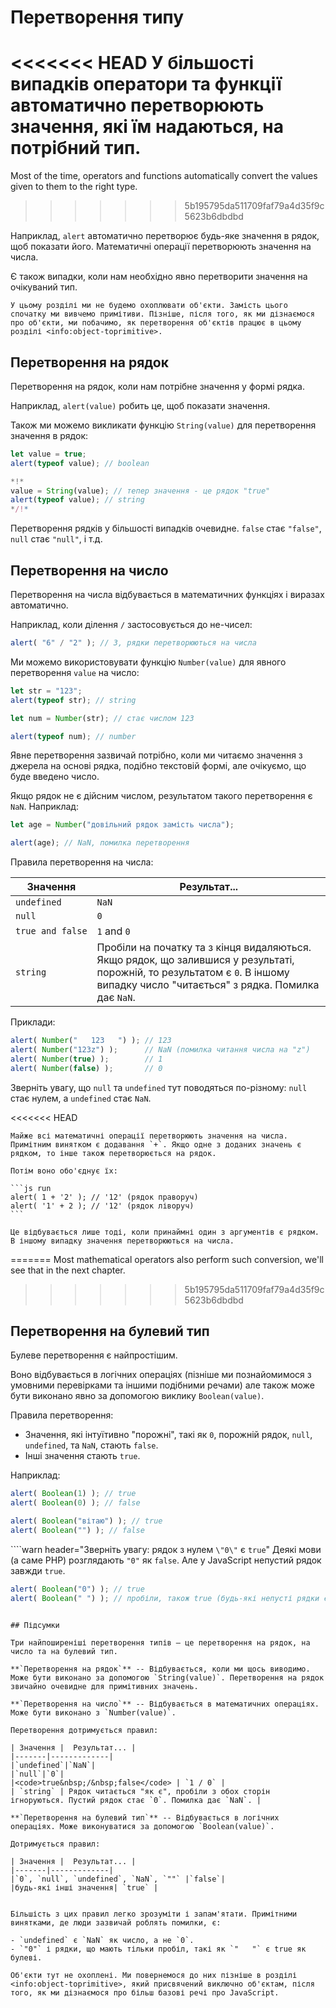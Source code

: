 # Перетворення типу

<<<<<<< HEAD
У більшості випадків оператори та функції автоматично перетворюють значення, які їм надаються, на потрібний тип. 
=======
Most of the time, operators and functions automatically convert the values given to them to the right type.
>>>>>>> 5b195795da511709faf79a4d35f9c5623b6dbdbd

Наприклад, `alert` автоматично перетворює будь-яке значення в рядок, щоб показати його. Математичні операції перетворюють значення на числа.

Є також випадки, коли нам необхідно явно перетворити значення на очікуваний тип.

```smart header="Поки що не говоримо про об'єкти"
У цьому розділі ми не будемо охоплювати об'єкти. Замість цього спочатку ми вивчемо примітиви. Пізніше, після того, як ми дізнаємося про об'єкти, ми побачимо, як перетворення об'єктів працює в цьому розділі <info:object-toprimitive>.
```

## Перетворення на рядок

Перетворення на рядок, коли нам потрібне значення у формі рядка.

Наприклад, `alert(value)` робить це, щоб показати значення.

Також ми можемо викликати функцію `String(value)` для перетворення значення в рядок:

```js run
let value = true;
alert(typeof value); // boolean

*!*
value = String(value); // тепер значення - це рядок "true"
alert(typeof value); // string
*/!*
```

Перетворення рядків у більшості випадків очевидне. `false` стає `"false"`, `null` стає `"null"`, і т.д.

## Перетворення на число

Перетворення на числа відбувається в математичних функціях і виразах автоматично.

Наприклад, коли ділення `/` застосовується до не-чисел:

```js run
alert( "6" / "2" ); // 3, рядки перетворюються на числа
```

Ми можемо використовувати функцію `Number(value)` для явного перетворення `value` на число:

```js run
let str = "123";
alert(typeof str); // string

let num = Number(str); // стає числом 123

alert(typeof num); // number
```

Явне перетворення зазвичай потрібно, коли ми читаємо значення з джерела на основі рядка, подібно текстовій формі, але очікуємо, що буде введено число.

Якщо рядок не є дійсним числом, результатом такого перетворення є `NaN`. Наприклад:

```js run
let age = Number("довільний рядок замість числа");

alert(age); // NaN, помилка перетворення
```

Правила перетворення на числа:

| Значення |  Результат... |
|-------|-------------|
|`undefined`|`NaN`|
|`null`|`0`|
|<code>true&nbsp;and&nbsp;false</code> | `1` and `0` |
| `string` | Пробіли на початку та з кінця видаляються. Якщо рядок, що залившися у результаті, порожній, то результатом є `0`. В іншому випадку число "читається" з рядка. Помилка дає `NaN`. |

Приклади:

```js run
alert( Number("   123   ") ); // 123
alert( Number("123z") );      // NaN (помилка читання числа на "z")
alert( Number(true) );        // 1
alert( Number(false) );       // 0
```

Зверніть увагу, що `null` та `undefined` тут поводяться по-різному: `null` стає нулем, а `undefined` стає `NaN`.

<<<<<<< HEAD
````smart header="Додавання '+' об'єднує рядки"
Майже всі математичні операції перетворюють значення на числа. Примітним винятком є додавання `+`. Якщо одне з доданих значень є рядком, то інше також перетворюється на рядок.

Потім воно обо'єднує їх:

```js run
alert( 1 + '2' ); // '12' (рядок праворуч)
alert( '1' + 2 ); // '12' (рядок ліворуч)
```

Це відбувається лише тоді, коли принаймні один з аргументів є рядком. В іншому випадку значення перетворюються на числа.
````
=======
Most mathematical operators also perform such conversion, we'll see that in the next chapter.
>>>>>>> 5b195795da511709faf79a4d35f9c5623b6dbdbd

## Перетворення на булевий тип

Булеве перетворення є найпростішим.

Воно відбувається в логічних операціях (пізніше ми познайомимося з умовними перевірками та іншими подібними речами) але також може бути виконано явно за допомогою виклику `Boolean(value)`.

Правила перетворення:

- Значення, які інтуїтивно "порожні", такі як `0`, порожній рядок, `null`, `undefined`, та `NaN`, стають `false`.
- Інші значення стають `true`.

Наприклад:

```js run
alert( Boolean(1) ); // true
alert( Boolean(0) ); // false

alert( Boolean("вітаю") ); // true
alert( Boolean("") ); // false
```

````warn header="Зверніть увагу: рядок з нулем `\"0\"` є `true`"
Деякі мови (а саме PHP) розглядають `"0"` як `false`. Але у JavaScript непустий рядок завжди `true`.

```js run
alert( Boolean("0") ); // true
alert( Boolean(" ") ); // пробіли, також true (будь-які непусті рядки є true)
```
````

## Підсумки

Три найпоширеніші перетворення типів — це перетворення на рядок, на число та на булевий тип.

**`Перетворення на рядок`** -- Відбувається, коли ми щось виводимо. Може бути виконано за допомогою `String(value)`. Перетворення на рядок звичайно очевидне для примітивних значень.

**`Перетворення на число`** -- Відбувається в математичних операціях. Може бути виконано з `Number(value)`.

Перетворення дотримується правил:

| Значення |  Результат... |
|-------|-------------|
|`undefined`|`NaN`|
|`null`|`0`|
|<code>true&nbsp;/&nbsp;false</code> | `1 / 0` |
| `string` | Рядок читається "як є", пробіли з обох сторін ігноруються. Пустий рядок стає `0`. Помилка дає `NaN`. |

**`Перетворення на булевий тип`** -- Відбувається в логічних операціях. Може виконуватися за допомогою `Boolean(value)`.

Дотримується правил:

| Значення |  Результат... |
|-------|-------------|
|`0`, `null`, `undefined`, `NaN`, `""` |`false`|
|будь-які інші значення| `true` |


Більшість з цих правил легко зрозуміти і запам'ятати. Примітними винятками, де люди зазвичай роблять помилки, є:

- `undefined` є `NaN` як число, а не `0`.
- `"0"` і рядки, що мають тільки пробіл, такі як `"   "` є true як булеві.

Об'єкти тут не охоплені. Ми повернемося до них пізніше в розділі <info:object-toprimitive>, який присвячений виключно об'єктам, після того, як ми дізнаємося про більш базові речі про JavaScript.
